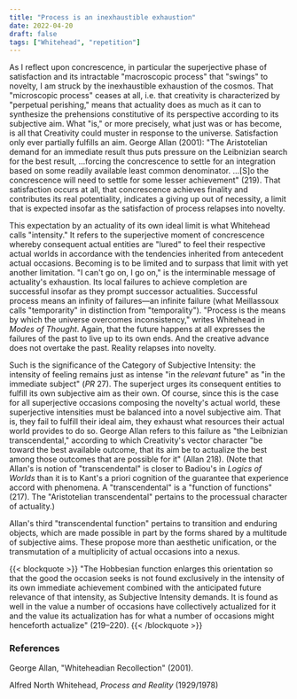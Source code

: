 ```yaml
---
title: "Process is an inexhaustible exhaustion"
date: 2022-04-20
draft: false
tags: ["Whitehead", "repetition"]
---
```

As I reflect upon concrescence, in particular the superjective phase of satisfaction and its intractable "macroscopic process" that "swings" to novelty, I am struck by the inexhaustible exhaustion of the cosmos.
That "microscopic process" ceases at all, i.e. that creativity is characterized by "perpetual perishing," means that actuality does as much as it can to synthesize the prehensions constitutive of its perspective according to its subjective aim.
What "is," or more precisely, what just was or has become, is all that Creativity could muster in response to the universe.
Satisfaction only ever partially fulfills an aim.
George Allan (2001): "The Aristotelian demand for an immediate result thus puts pressure on the Leibnizian search for the best result, ...forcing the concrescence to settle for an integration based on some readily available least common denominator. ...[S]o the concrescence will need to settle for some lesser achievement" (219).
That satisfaction occurs at all, that concrescence achieves finality and contributes its real potentiality, indicates a giving up out of necessity, a limit that is expected insofar as the satisfaction of process relapses into novelty.

This expectation by an actuality of its own ideal limit is what Whitehead calls "intensity."
It refers to the superjective moment of concrescence whereby consequent actual entities are "lured" to feel their respective actual worlds in accordance with the tendencies inherited from antecedent actual occasions.
Becoming is to be limited and to surpass that limit with yet another limitation.
"I can't go on, I go on," is the interminable message of actuality's exhaustion.
Its local failures to achieve completion are successful insofar as they prompt successor actualities.
Successful process means an infinity of failures—an infinite failure (what Meillassoux calls "temporarity" in distinction from "temporality").
"Process is the means by which the universe overcomes inconsistency," writes Whitehead in *Modes of Thought*.
Again, that the future happens at all expresses the failures of the past to live up to its own ends.
And the creative advance does not overtake the past. 
Reality relapses into novelty.

Such is the significance of the Category of Subjective Intensity: the intensity of feeling remains just as intense "in the *relevant* future" as "in the immediate subject" (*PR* 27).
The superject urges its consequent entities to fulfill its own subjective aim as their own.
Of course, since this is the case for all superjective occasions composing the novelty's actual world, these superjective intensities must be balanced into a novel subjective aim.
That is, they fail to fulfill their ideal aim, they exhaust what resources their actual world provides to do so.
George Allan refers to this failure as "the Leibnizian transcendental," according to which Creativity's vector character "be toward the best available outcome, that its aim be to actualize the best among those outcomes that are possible for it" (Allan 218).
(Note that Allan's is notion of "transcendental" is closer to Badiou's in *Logics of Worlds* than it is to Kant's a priori cognition of the guarantee that experience accord with phenomena. A "transcendental" is a  "function of functions" (217). The "Aristotelian transcendental" pertains to the processual character of actuality.)

Allan's third "transcendental function" pertains to transition and enduring objects, which are made possible in part by the forms shared by a multitude of subjective aims.
These propose more than aesthetic unification, or the transmutation of a multiplicity of actual occasions into a nexus.

{{< blockquote >}}
"The Hobbesian function enlarges this orientation so that the good the occasion seeks is not found exclusively in the intensity of its own immediate achievement combined with the anticipated future relevance of that intensity, as Subjective Intensity demands. It is found as well in the value a number of occasions have collectively actualized for it and the value its actualization has for what a number of occasions  might henceforth actualize" (219–220).
{{< /blockquote >}}

### References
George Allan, "Whiteheadian Recollection" (2001).

Alfred North Whitehead, *Process and Reality* (1929/1978)
